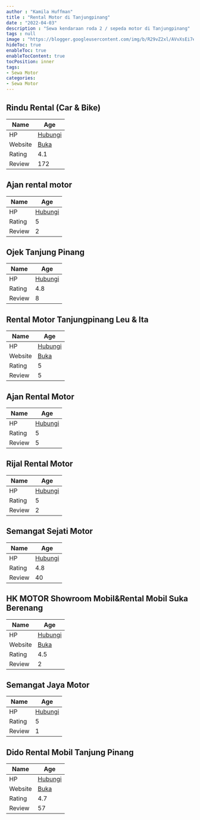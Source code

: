 ```yaml
---
author : "Kamila Huffman"
title : "Rental Motor di Tanjungpinang"
date : "2022-04-03"
description : "Sewa kendaraan roda 2 / sepeda motor di Tanjungpinang"
tags : null
image : "https://blogger.googleusercontent.com/img/b/R29vZ2xl/AVvXsEi7eUmU5S_-LcQvt8K8QhYAo8oVFTi4hkeKghioenCDXKEIogNnxZJpGLnFUKpXvdoV0sGGwMv9MFEa-xYibuwoK3muTnyahvP2x2vbb1b1nvHWbxcxka9riWbcTIeH7oT38eYiuwarp9o5HFo8w7_WYRo-eAKxLK7zBijKLnXpa5etThNpaa4QKjGXNg/w300-h200/rental-motor-di-tanjungpinang.png"
hideToc: true
enableToc: true
enableTocContent: true
tocPosition: inner
tags:
- Sewa Motor
categories:
- Sewa Motor
---
```



## Rindu Rental (Car &amp; Bike)

Name | Age
--------|------
HP | [Hubungi](https://pcandroidplayer.blogspot.com/?clayads=https://getnumber.ndower.dev?phone=MDg1MzU1NzcwMDAz)
Website | [Buka](https://pcandroidplayer.blogspot.com/?clayads=aHR0cHM6Ly9yaW5kdS1yZW50YWwtY2FyLWJpa2UuYnVzaW5lc3Muc2l0ZS8=) 
Rating | 4.1
Review | 172


## Ajan rental motor

Name | Age
--------|------
HP | [Hubungi](https://pcandroidplayer.blogspot.com/?clayads=https://getnumber.ndower.dev?phone=MDgyMjg1MTkxNzQx)
Rating | 5
Review | 2


## Ojek Tanjung Pinang

Name | Age
--------|------
HP | [Hubungi](https://pcandroidplayer.blogspot.com/?clayads=https://getnumber.ndower.dev?phone=MDgxMjc5NjI2MDky)
Rating | 4.8
Review | 8


## Rental Motor Tanjungpinang Leu &amp; Ita

Name | Age
--------|------
HP | [Hubungi](https://pcandroidplayer.blogspot.com/?clayads=https://getnumber.ndower.dev?phone=MDgyMzg2MDg1MzEz)
Website | [Buka](https://pcandroidplayer.blogspot.com/?clayads=aHR0cHM6Ly93d3cuZmFjZWJvb2suY29tL2xlbGV1aXRhLw==) 
Rating | 5
Review | 5


## Ajan Rental Motor

Name | Age
--------|------
HP | [Hubungi](https://pcandroidplayer.blogspot.com/?clayads=https://getnumber.ndower.dev?phone=MDgyMjg1MTkxNzQx)
Rating | 5
Review | 5


## Rijal Rental Motor

Name | Age
--------|------
HP | [Hubungi](https://pcandroidplayer.blogspot.com/?clayads=https://getnumber.ndower.dev?phone=MDg1ODM0MjA2NTM0)
Rating | 5
Review | 2


## Semangat Sejati Motor

Name | Age
--------|------
HP | [Hubungi](https://pcandroidplayer.blogspot.com/?clayads=https://getnumber.ndower.dev?phone=MDgxMjc3NjY5OTkz)
Rating | 4.8
Review | 40


## HK MOTOR Showroom Mobil&amp;Rental Mobil Suka Berenang

Name | Age
--------|------
HP | [Hubungi](https://pcandroidplayer.blogspot.com/?clayads=https://getnumber.ndower.dev?phone=MDgxMzYzMTYzMjMy)
Website | [Buka](https://pcandroidplayer.blogspot.com/?clayads=aHR0cHM6Ly93d3cuZmFjZWJvb2suY29tL0hLTU9UT1JTSE9XUk9PTU1PQklM) 
Rating | 4.5
Review | 2


## Semangat Jaya Motor

Name | Age
--------|------
HP | [Hubungi](https://pcandroidplayer.blogspot.com/?clayads=https://getnumber.ndower.dev?phone=)
Rating | 5
Review | 1


## Dido Rental Mobil Tanjung Pinang

Name | Age
--------|------
HP | [Hubungi](https://pcandroidplayer.blogspot.com/?clayads=https://getnumber.ndower.dev?phone=MDgxMzcyODk4NzY2)
Website | [Buka](https://pcandroidplayer.blogspot.com/?clayads=aHR0cDovL2RpZG8tcmVudC10YW5qdW5ncGluYW5nLmJ1c2luZXNzLnNpdGUv) 
Rating | 4.7
Review | 57



